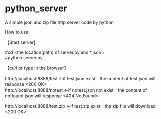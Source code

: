 # python_server
A simple json and zip file http server code by python


How to use:

【Start server】

#cd <the location(path) of server.py and *.json>  
#python server.py

【curl or type in the browser】

http://localhost:8888/test   ←if test.json exist　the content of test.json will response <200 OK>  
http://localhost:8888/notest  ←if notest.json not exist　the content of notfound.json will response <404 NotFound>  

http://localhost:8888/test.zip ←if test.zip exist　the zip file will download <200 OK>

